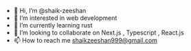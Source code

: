 - 👋 Hi, I’m @shaik-zeeshan
- 👀 I’m interested in web development
- 🌱 I’m currently learning rust
- 💞️ I’m looking to collaborate on Next.js , Typescript , React.js
- 📫 How to reach me shaikzeeshan999@gmail.com

<!---
shaik-zeeshan/shaik-zeeshan is a ✨ special ✨ repository because its `README.md` (this file) appears on your GitHub profile.
You can click the Preview link to take a look at your changes.
--->
